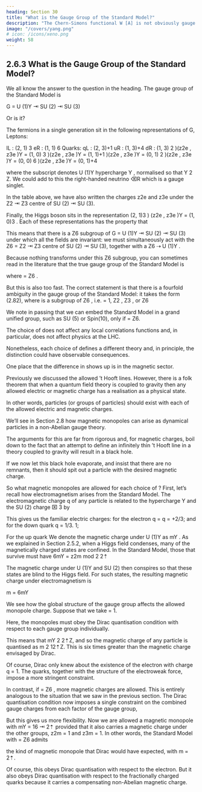 ```yaml
---
heading: Section 30
title: "What is the Gauge Group of the Standard Model?"
description: "The Chern-Simons functional W [A] is not obviously gauge invariant."
image: "/covers/yang.png"
# icon: /icons/xeno.png
weight: 58
---
```



## 2.6.3 What is the Gauge Group of the Standard Model?

We all know the answer to the question in the heading. The gauge group of the Standard Model is

G = U (1)Y ⇥ SU (2) ⇥ SU (3)

Or is it?

The fermions in a single generation sit in the following representations of G, Leptons: 

lL : (2, 1) 3
eR : (1, 1) 6
Quarks:
qL : (2, 3)+1
uR : (1, 3)+4
dR : (1, 3) 2
)(z2e , z3e )Y = (1, 0) 3
)(z2e , z3e )Y = (1, 1)+1
)(z2e , z3e )Y = (0, 1) 2
)(z2e , z3e )Y = (0, 0) 6
)(z2e , z3e )Y = (0, 1)+4

where the subscript denotes U (1)Y hypercharge Y , normalised so that Y 2 Z. We could add to this the right-handed neutrino ⌫R which is a gauge singlet. 

In the table above, we have also written the charges z2e and z3e under the Z2 ⇥ Z3 centre of SU (2) ⇥ SU (3).

Finally, the Higgs boson sits in the representation (2, 1)3 ) (z2e , z3e )Y = (1, 0)3 .
Each of these representations has the property that

<!-- Y = 3z2e
2z3e mod 6 -->

This means that there is a Z6 subgroup of G = U (1)Y ⇥ SU (2) ⇥ SU (3) under which all the fields are invariant: we must simultaneously act with the Z6 = Z2 ⇥ Z3 centre of SU (2) ⇥ SU (3), together with a Z6 ⇢ U (1)Y . 

Because nothing transforms under this Z6 subgroup, you can sometimes read in the literature that the true gauge group of the Standard Model is

<!-- U (1)Y ⇥ SU (2) ⇥ SU (3)
G=
(2.82) -->
where = Z6 . 

But this is also too fast. The correct statement is that there is a fourfold
ambiguity in the gauge group of the Standard Model: it takes the form (2.82), where
is a subgroup of Z6 , i.e.
= 1, Z2 , Z3 , or Z6

We note in passing that we can embed the Standard Model in a grand unified group, such as SU (5) or Spin(10), only if = Z6.

The choice of does not affect any local correlations functions and, in particular, does not affect physics at the LHC. 

Nonetheless, each choice of defines a different theory and, in principle, the distinction could have observable consequences. 

One place that the difference in shows up is in the magnetic sector.

Previously we discussed the allowed ’t Hooft lines. However, there is a folk theorem that when a quantum field theory is coupled to gravity then any allowed electric or magnetic charge has a realisation as a physical state. 

In other words, particles (or groups of particles) should exist with each of the allowed electric and magnetic charges.

We’ll see in Section 2.8 how magnetic monopoles can arise as dynamical particles in a non-Abelian gauge theory.

The arguments for this are far from rigorous and, for magnetic charges, boil down to the fact that an attempt to define an infinitely thin ’t Hooft line in a theory coupled to gravity will result in a black hole. 

If we now let this black hole evaporate, and insist that there are no remnants, then it should spit out a particle with the desired magnetic
charge.

So what magnetic monopoles are allowed for each choice of ? First, let’s recall how
electromagnetism arises from the Standard Model. The electromagnetic charge q of
any particle is related to the hypercharge Y and the SU (2) charge ⌧ 3 by

<!-- q=
Y
+ ⌧3
6 -->

This gives us the familiar electric charges: for the electron q = q = +2/3; and for the down quark q = 1/3.
1; 

For the up quark We denote the magnetic charge under U (1)Y as mY . As we explained in Section 2.5.2,
when a Higgs field condenses, many of the magnetically charged states are confined. In
the Standard Model, those that survive must have
6mY 
= z2m mod 2
2⇡

The magnetic charge under U (1)Y and SU (2) then conspires so that these states are blind to the Higgs field. For such states, the resulting magnetic charge under electromagnetism is

m = 6mY

We see how the global structure of the gauge group affects the allowed monopole charge. Suppose that we take = 1. 

Here, the monopoles must obey the Dirac quantisation condition with respect to each gauge group individually.

This means that mY 2 2⇡Z, and so the magnetic charge of any particle is quantised as m 2 12⇡Z. This is six times greater than the magnetic charge envisaged by Dirac.

Of course, Dirac only knew about the existence of the electron with charge q = 1. The quarks, together with the structure of the electroweak force, impose a more stringent constraint.

In contrast, if = Z6 , more magnetic charges are allowed. This is entirely analogous to the situation that we saw in the previous section. The Dirac quantisation condition now imposes a single constraint on the combined gauge charges from each factor of the
gauge group, 
<!-- 6Y mY
3z2e z2m + 2z3e z3m
2 6Z
2⇡ -->

But this gives us more flexibility. Now we are allowed a magnetic monopole with mY = 16 ⇥ 2⇡ provided that it also carries a magnetic charge under the other groups,
z2m = 1 and z3m = 1. In other words, the Standard Model with
= Z6 admits

the kind of magnetic monopole that Dirac would have expected, with m = 2⇡. 

Of course, this obeys Dirac quantisation with respect to the electron. But it also obeys Dirac quantisation with respect to the fractionally charged quarks because it carries a compensating non-Abelian magnetic charge. 
